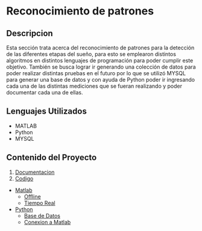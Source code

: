 # Reconocimiento de patrones
## Descripcion 
Esta sección trata acerca del reconocimiento de patrones para la detección de las diferentes etapas del sueño, para esto se emplearon distintos algoritmos en distintos lenguajes de programación para poder cumplir este objetivo. También se busca lograr ir generando una colección de datos para poder realizar distintas pruebas en el futuro por lo que se utilizó MYSQL para generar una base de datos y con ayuda de Python poder ir ingresando cada una de las distintas mediciones que se fueran realizando y poder documentar cada una de ellas.

## Lenguajes Utilizados
- MATLAB 
- Python
- MYSQL

## Contenido del Proyecto
1. [Documentacion](https://github.com/larivera-UVG/Etapas-de-sueno-pulsos-binaurales/tree/master/Reconocimiento%20de%20Patrones/Documentacion)
2. [Codigo](https://github.com/larivera-UVG/Etapas-de-sueno-pulsos-binaurales/tree/master/Reconocimiento%20de%20Patrones/Codigo) 
  - [Matlab](https://github.com/larivera-UVG/Etapas-de-sueno-pulsos-binaurales/tree/master/Reconocimiento%20de%20Patrones/Codigo/Matlab)
    - [Offline](https://github.com/larivera-UVG/Etapas-de-sueno-pulsos-binaurales/tree/master/Reconocimiento%20de%20Patrones/Codigo/Matlab/Offline)
    - [Tiempo Real](https://github.com/larivera-UVG/Etapas-de-sueno-pulsos-binaurales/tree/master/Reconocimiento%20de%20Patrones/Codigo/Matlab/Tiempo%20Real)
  - [Python](https://github.com/larivera-UVG/Etapas-de-sueno-pulsos-binaurales/tree/master/Reconocimiento%20de%20Patrones/Codigo/Python)
    - [Base de Datos](https://github.com/larivera-UVG/Etapas-de-sueno-pulsos-binaurales/tree/master/Reconocimiento%20de%20Patrones/Codigo/Python/Base%20de%20datos)
    - [Conexion a Matlab](https://github.com/larivera-UVG/Etapas-de-sueno-pulsos-binaurales/tree/master/Reconocimiento%20de%20Patrones/Codigo/Python/Live_Data)
